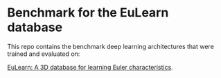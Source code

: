 # Benchmark for the EuLearn database

This repo contains the benchmark deep learning architectures that were trained and evaluated on:

[EuLearn: A 3D database for learning Euler characteristics](https://github.com/appliedgeometry/Eulearn).
